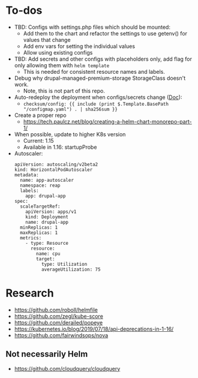 # To-dos

- TBD: Configs with settings.php files which should be mounted:
    - Add them to the chart and refactor the settings to use getenv() for values that change
    - Add env vars for setting the individual values
    - Allow using existing configs
- TBD: Add secrets and other configs with placeholders only, add flag for only allowing them with `helm template`
    - This is needed for consistent resource names and labels.
- Debug why drupal-managed-premium-storage StorageClass doesn't work.
    - Note, this is not part of this repo.
- Auto-redeploy the deployment when configs/secrets change ([Doc](https://helm.sh/docs/howto/charts_tips_and_tricks/)):
    - `checksum/config: {{ include (print $.Template.BasePath "/configmap.yaml") . | sha256sum }}`
- Create a proper repo
    - https://tech.paulcz.net/blog/creating-a-helm-chart-monorepo-part-1/
- When possible, update to higher K8s version
    - Current: 1.15
    - Available in 1.16: startupProbe
- Autoscaler:
    ```
    apiVersion: autoscaling/v2beta2
    kind: HorizontalPodAutoscaler
    metadata:
      name: app-autoscaler
      namespace: reap
      labels:
        app: drupal-app
    spec:
      scaleTargetRef:
        apiVersion: apps/v1
        kind: Deployment
        name: drupal-app
      minReplicas: 1
      maxReplicas: 1
      metrics:
        - type: Resource
          resource:
            name: cpu
            target:
              type: Utilization
              averageUtilization: 75

    ```

# Research
- https://github.com/roboll/helmfile
- https://github.com/zegl/kube-score
- https://github.com/derailed/popeye
- https://kubernetes.io/blog/2019/07/18/api-deprecations-in-1-16/
- https://github.com/fairwindsops/nova

## Not necessarily Helm
- https://github.com/cloudquery/cloudquery